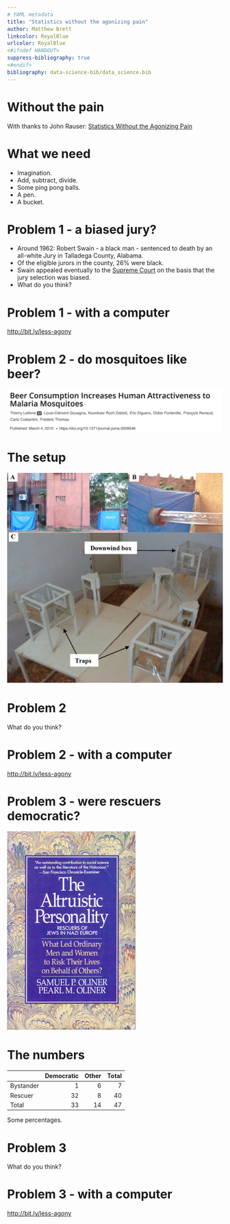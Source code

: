 ```yaml
---
# YAML metadata
title: "Statistics without the agonizing pain"
author: Matthew Brett
linkcolor: RoyalBlue
urlcolor: RoyalBlue
<#ifndef HANDOUT>
suppress-bibliography: true
<#endif>
bibliography: data-science-bib/data_science.bib
---
```


# Without the pain

With thanks to John Rauser: [Statistics Without the Agonizing Pain](https://www.youtube.com/watch?v=5Dnw46eC-0o)

# What we need

* Imagination.
* Add, subtract, divide.
* Some ping pong balls.
* A pen.
* A bucket.

# Problem 1 - a biased jury?

* Around 1962: Robert Swain - a black man - sentenced to death
  by an all-white Jury in Talladega County, Alabama.
* Of the eligible jurors in the county, 26% were black.
* Swain appealed eventually to the [Supreme
  Court](https://en.wikipedia.org/wiki/Swain_v._Alabama) on the
  basis that the jury selection was biased.
* What do you think?

# Problem 1 - with a computer

<http://bit.ly/less-agony>

# Problem 2 - do mosquitoes like beer?

![](images/mosquito_banner.png)

# The setup

![](images/mosquito_setup.png)

# Problem 2

What do you think?

# Problem 2 - with a computer

<http://bit.ly/less-agony>

# Problem 3 - were rescuers democratic?

![](images/oliner1988cover.jpg)

# The numbers

|           |Democratic|Other| Total |
|:----------|---------:|----:|------:|
| Bystander |         1|    6|     7 |
| Rescuer   |        32|    8|    40 |
| Total     |        33|   14|    47 |

Some percentages.

# Problem 3

What do you think?

# Problem 3 - with a computer

<http://bit.ly/less-agony>
